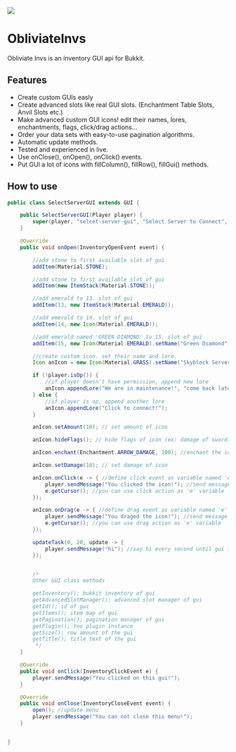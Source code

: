 [![](https://jitpack.io/v/Obliviated/ObliviateInvs.svg)](https://jitpack.io/#Obliviated/ObliviateInvs)

# ObliviateInvs 

Obliviate Invs is an inventory GUI api for Bukkit.

## Features
- Create custom GUIs easly
- Create advanced slots like real GUI slots. (Enchantment Table Slots, Anvil Slots etc.)
- Make advanced custom GUI icons! edit their names, lores, enchantments, flags, click/drag actions...
- Order your data sets with easy-to-use pagination algorithms.
- Automatic update methods.
- Tested and experienced in live.
- Use onClose(), onOpen(), onClick() events.
- Put GUI a lot of icons with fillColumn(), fillRow(), fillGui() methods.


## How to use

```java
public class SelectServerGUI extends GUI {

	public SelectServerGUI(Player player) {
		super(player, "selcet-server-gui", "Select Server to Connect", 6);
	}

	@Override
	public void onOpen(InventoryOpenEvent event) {

		//add stone to first available slot of gui
		addItem(Material.STONE); 

		//add stone to first available slot of gui
		addItem(new ItemStack(Material.STONE));

		//add emerald to 13. slot of gui
		addItem(13, new ItemStack(Material.EMERALD));

		//add emerald to 14. slot of gui
		addItem(14, new Icon(Material.EMERALD));

		//add emerald named 'GREEN DIAMOND' to 15. slot of gui
		addItem(15, new Icon(Material.EMERALD).setName("Green Diamond"));

		//create custom icon. set their name and lore.
		Icon anIcon = new Icon(Material.GRASS).setName("Skyblock Server").setLore("You wanna play skyblock?", "");

		if (!player.isOp()) {
			//if player doesn't have permission, append new lore
			anIcon.appendLore("We are in maintenance!", "come back later!"); 
		} else {
			//if player is op, append another lore
			anIcon.appendLore("Click to connect!"); 
		}

		anIcon.setAmount(10); // set amount of icon

		anIcon.hideFlags(); // hide flags of icon (ex: damage of sword)

		anIcon.enchant(Enchantment.ARROW_DAMAGE, 100); //enchant the icon

		anIcon.setDamage(10); // set damage of icon

		anIcon.onClick(e -> { //define click event as variable named 'e'
			player.sendMessage("You clicked the icon!"); //send message when player clicked
			e.getCursor(); //you can use click action as 'e' variable
		});

		anIcon.onDrag(e -> { //define drag event as variable named 'e'
			player.sendMessage("You draged the icon!"); //send message when player clicked
			e.getCursor(); //you can use drag action as 'e' variable
		});

		updateTask(0, 20, update -> {
			player.sendMessage("hi"); //say hi every second until gui is closed
		});


		/*
		Other GUI class methods

		getInventory(); bukkit inventory of gui
		getAdvancedSlotManager(); advanced slot manager of gui
		getId(); id of gui
		getItems(); item map of gui
		getPagination(); pagination manager of gui
		getPlugin(); You plugin instance
		getSize(); row amount of the gui
		getTitle(); title text of the gui
		 */
	}

	@Override
	public void onClick(InventoryClickEvent e) {
		player.sendMessage("You clicked on this gui!");
	}

	@Override
	public void onClose(InventoryCloseEvent event) {
		open(); //update menu
		player.sendMessage("You can not close this menu!");
	}


}


```
